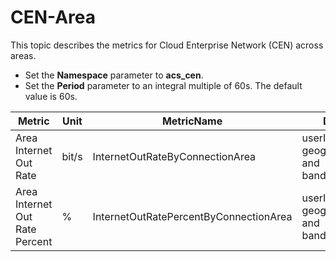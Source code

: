 # CEN-Area

This topic describes the metrics for Cloud Enterprise Network \(CEN\) across areas.

-   Set the **Namespace** parameter to **acs\_cen**.
-   Set the **Period** parameter to an integral multiple of 60s. The default value is 60s.

|Metric|Unit|MetricName|Dimensions|Statistics|
|------|----|----------|----------|----------|
|Area Internet Out Rate|bit/s|InternetOutRateByConnectionArea|userId, cenId, geographicSpanId, and bandwidthPackageId|Value|
|Area Internet Out Rate Percent|%|InternetOutRatePercentByConnectionArea|userId, cenId, geographicSpanId, and bandwidthPackageId|Value|

